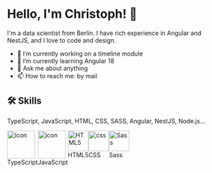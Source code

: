 # Hello, I'm Christoph! 👋

I'm a data scientist from Berlin. I have rich experience in Angular and NestJS, and I love to code and design.

- 🔭 I’m currently working on a timeline module
- 🌱 I’m currently learning Angular 18
- 💬 Ask me about anything
- 📫 How to reach me: by mail

## 🛠 Skills
TypeScript, JavaScript, HTML, CSS, SASS, Angular, NestJS, Node.js...
<div style="display: flex; flex-direction: row">
  <div>
    <img src="https://techstack-generator.vercel.app/ts-icon.svg" alt="icon" width="65" height="65" />
    <br>TypeScript
  </div>
  <div>
    <img src="https://techstack-generator.vercel.app/js-icon.svg" alt="icon" width="65" height="65" />
    <br>JavaScript
  </div>
  <div>
    <img src="https://skillicons.dev/icons?i=html" width="48" height="48" alt="HTML5" />
    <br>HTML5
  </div>
  <div>
    <img src="https://skillicons.dev/icons?i=css" width="48" height="48" alt="css" />
    <br>CSS
  </div>
  <div>
    <img src="https://skillicons.dev/icons?i=sass" width="48" height="48" alt="Sass" />
    <br>Sass
  </div>
</div>
